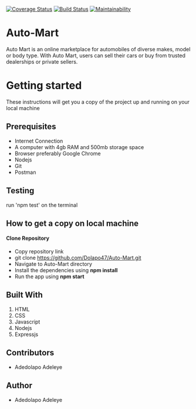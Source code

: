 [![Coverage Status](https://coveralls.io/repos/github/Dolapo47/Auto-Mart/badge.svg)](https://coveralls.io/github/Dolapo47/Auto-Mart)
[![Build Status](https://travis-ci.org/Dolapo47/Auto-Mart.svg?branch=develop)](https://travis-ci.org/Dolapo47/Auto-Mart)
[![Maintainability](https://api.codeclimate.com/v1/badges/a99a88d28ad37a79dbf6/maintainability)](https://codeclimate.com/github/codeclimate/codeclimate/maintainability)
# Auto-Mart
Auto Mart is an online marketplace for automobiles of diverse makes, model or body type. With Auto Mart, users can sell their cars or buy from trusted dealerships or private sellers.

 
# Getting started
These instructions will get you a copy of the project up and running on your local machine

## Prerequisites
- Internet Connection
- A computer with 4gb RAM and 500mb storage space
- Browser preferably Google Chrome
- Nodejs
- Git
- Postman

## Testing
run 'npm test' on the terminal

## How to get a copy on local machine
#### Clone Repository

- Copy repository link
- git clone https://github.com/Dolapo47/Auto-Mart.git
- Navigate to Auto-Mart directory
- Install the dependencies using __npm install__
- Run the app using __npm start__

## Built With
1. HTML
1. CSS
1. Javascript
1. Nodejs
1. Expressjs

## Contributors
- Adedolapo Adeleye

## Author
- Adedolapo Adeleye
